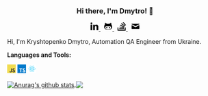 <h3 align="center">
    Hi there, I'm Dmytro! 👋
</h3>

<p align="center">
    <a href="https://www.linkedin.com/in/kryshtopenko">
        <img src="https://raw.githubusercontent.com/dkryshtopenko/dkryshtopenko/master/icons/linkedin.svg" width=20px height=20px alt="linkedin: zain-patel">
    </a>&nbsp;
    <a href="https://github.com/dkryshtopenko">
        <img src="https://raw.githubusercontent.com/dkryshtopenko/dkryshtopenko/master/icons/github.svg" width=20px height=20px alt="github: mzjp2">
    </a>&nbsp;
    <a href="https://stackexchange.com/users/9438261/kryshtop">
        <img src="https://raw.githubusercontent.com/dkryshtopenko/dkryshtopenko/master/icons/stackoverflow.svg" width=20px height=20px alt="stackoverflow">
    </a>&nbsp;
    <a href="mailto:kryshtopenko.dmytro@gmail.com">
        <img src="https://raw.githubusercontent.com/dkryshtopenko/dkryshtopenko/master/icons/mail.svg" width=20px height=20px alt="email">
    </a>
</p>

Hi, I'm Kryshtopenko Dmytro, Automation QA Engineer from Ukraine.

**Languages and Tools:**

<code><img height="20" src="https://raw.githubusercontent.com/github/explore/80688e429a7d4ef2fca1e82350fe8e3517d3494d/topics/javascript/javascript.png"></code>
<code><img height="20" src="https://raw.githubusercontent.com/github/explore/80688e429a7d4ef2fca1e82350fe8e3517d3494d/topics/typescript/typescript.png"></code>
<code><img height="20" src="https://raw.githubusercontent.com/github/explore/80688e429a7d4ef2fca1e82350fe8e3517d3494d/topics/react/react.png"></code>

<a href="https://github.com/anuraghazra/github-readme-stats">
  <img align="center" src="https://github-readme-stats.vercel.app/api?username=dkryshtopenko&show_icons=true&include_all_commits=true&theme=material-palenight" alt="Anurag's github stats" />
</a>
<a href="https://github.com/anuraghazra/github-readme-stats">
  <!-- Change the `github-readme-stats.anuraghazra1.vercel.app` to `github-readme-stats.vercel.app`  -->
  <img align="center" src="https://github-readme-stats.vercel.app/api/top-langs/?username=dkryshtopenko&layout=compact&theme=material-palenight" />
</a>